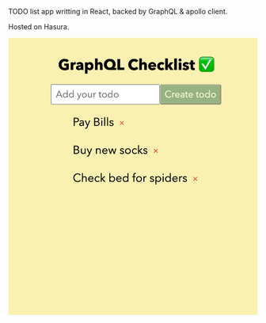 TODO list app writting in React, backed by GraphQL & apollo client. 

Hosted on Hasura. 

<p align="center">
<img src="screen.jpg"
     alt="Screenshot"
     style="float: left; margin-right: 10px;" />
</p>